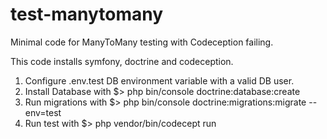 # test-manytomany
Minimal code for ManyToMany testing with Codeception failing.

This code installs symfony, doctrine and codeception.

1. Configure .env.test DB environment variable with a valid DB user.
2. Install Database with $> php bin/console doctrine:database:create
3. Run migrations with $> php bin/console doctrine:migrations:migrate --env=test
4. Run test with $> php vendor/bin/codecept run
